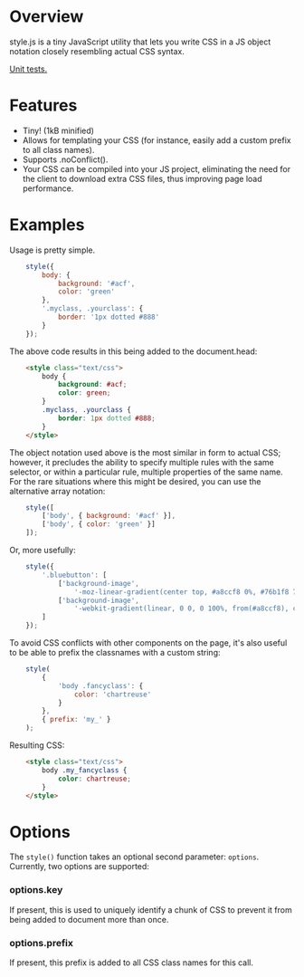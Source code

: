 Overview
========

style.js is a tiny JavaScript utility that lets you write CSS in a JS object
notation closely resembling actual CSS syntax.

[Unit tests.](http://zynga.github.io/style/test.html)


Features
========

 - Tiny! (1kB minified)
 - Allows for templating your CSS (for instance, easily add a custom prefix to
   all class names).
 - Supports .noConflict().
 - Your CSS can be compiled into your JS project, eliminating the need for the
   client to download extra CSS files, thus improving page load performance.


Examples
========

Usage is pretty simple.

```javascript
	style({
		body: {
			background: '#acf',
			color: 'green'
		},
		'.myclass, .yourclass': {
			border: '1px dotted #888'
		}
	});
```

The above code results in this being added to the document.head:

```html
	<style class="text/css">
		body {
			background: #acf;
			color: green;
		}
		.myclass, .yourclass {
			border: 1px dotted #888;
		}
	</style>
```

The object notation used above is the most similar in form to actual CSS;
however, it precludes the ability to specify multiple rules with the same
selector, or within a particular rule, multiple properties of the same name.
For the rare situations where this might be desired, you can use the alternative
array notation:

```javascript
	style([
		['body', { background: '#acf' }],
		['body', { color: 'green' }]
	]);
```

Or, more usefully:

```javascript
	style({
		'.bluebutton': [
			['background-image',
				'-moz-linear-gradient(center top, #a8ccf8 0%, #76b1f8 7%, #6eadf5 33%, #2376f5 100%)'],
			['background-image',
				'-webkit-gradient(linear, 0 0, 0 100%, from(#a8ccf8), color-stop(7%, #76b1f8), color-stop(33%, #6eadf5), to(#2376f5))']
		]
	});
```

To avoid CSS conflicts with other components on the page, it's also useful to be
able to prefix the classnames with a custom string:

```javascript
	style(
		{
			'body .fancyclass': {
				color: 'chartreuse'
			}
		},
		{ prefix: 'my_' }
	);
```

Resulting CSS:

```html
	<style class="text/css">
		body .my_fancyclass {
			color: chartreuse;
		}
	</style>
```


Options
=======

The `style()` function takes an optional second parameter: `options`.
Currently, two options are supported:

### options.key
If present, this is used to uniquely identify a chunk of CSS to prevent it from
being added to document more than once.

### options.prefix
If present, this prefix is added to all CSS class names for this call.
